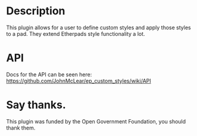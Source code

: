 # Description
This plugin allows for a user to define custom styles and apply those styles to a pad.  They extend Etherpads style functionality a lot.

# API
Docs for the API can be seen here: https://github.com/JohnMcLear/ep_custom_styles/wiki/API

# Say thanks.
This plugin was funded by the Open Government Foundation, you should thank them.
